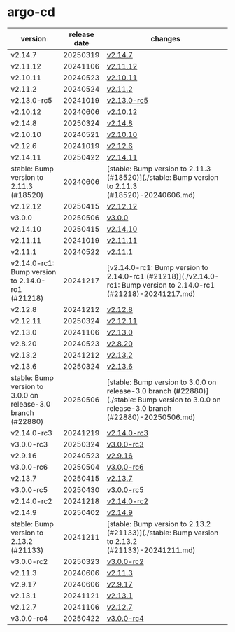 # argo-cd	


|version|release date|changes|
|---|---|---|
|v2.14.7|20250319|[v2.14.7](./v2.14.7-20250319.md)|
|v2.11.12|20241106|[v2.11.12](./v2.11.12-20241106.md)|
|v2.10.11|20240523|[v2.10.11](./v2.10.11-20240523.md)|
|v2.11.2|20240524|[v2.11.2](./v2.11.2-20240524.md)|
|v2.13.0-rc5|20241019|[v2.13.0-rc5](./v2.13.0-rc5-20241019.md)|
|v2.10.12|20240606|[v2.10.12](./v2.10.12-20240606.md)|
|v2.14.8|20250324|[v2.14.8](./v2.14.8-20250324.md)|
|v2.10.10|20240521|[v2.10.10](./v2.10.10-20240521.md)|
|v2.12.6|20241019|[v2.12.6](./v2.12.6-20241019.md)|
|v2.14.11|20250422|[v2.14.11](./v2.14.11-20250422.md)|
|stable: Bump version to 2.11.3 (#18520)|20240606|[stable: Bump version to 2.11.3 (#18520)](./stable: Bump version to 2.11.3 (#18520)-20240606.md)|
|v2.12.12|20250415|[v2.12.12](./v2.12.12-20250415.md)|
|v3.0.0|20250506|[v3.0.0](./v3.0.0-20250506.md)|
|v2.14.10|20250415|[v2.14.10](./v2.14.10-20250415.md)|
|v2.11.11|20241019|[v2.11.11](./v2.11.11-20241019.md)|
|v2.11.1|20240522|[v2.11.1](./v2.11.1-20240522.md)|
|v2.14.0-rc1: Bump version to 2.14.0-rc1 (#21218)|20241217|[v2.14.0-rc1: Bump version to 2.14.0-rc1 (#21218)](./v2.14.0-rc1: Bump version to 2.14.0-rc1 (#21218)-20241217.md)|
|v2.12.8|20241212|[v2.12.8](./v2.12.8-20241212.md)|
|v2.12.11|20250324|[v2.12.11](./v2.12.11-20250324.md)|
|v2.13.0|20241106|[v2.13.0](./v2.13.0-20241106.md)|
|v2.8.20|20240523|[v2.8.20](./v2.8.20-20240523.md)|
|v2.13.2|20241212|[v2.13.2](./v2.13.2-20241212.md)|
|v2.13.6|20250324|[v2.13.6](./v2.13.6-20250324.md)|
|stable: Bump version to 3.0.0 on release-3.0 branch (#22880)|20250506|[stable: Bump version to 3.0.0 on release-3.0 branch (#22880)](./stable: Bump version to 3.0.0 on release-3.0 branch (#22880)-20250506.md)|
|v2.14.0-rc3|20241219|[v2.14.0-rc3](./v2.14.0-rc3-20241219.md)|
|v3.0.0-rc3|20250324|[v3.0.0-rc3](./v3.0.0-rc3-20250324.md)|
|v2.9.16|20240523|[v2.9.16](./v2.9.16-20240523.md)|
|v3.0.0-rc6|20250504|[v3.0.0-rc6](./v3.0.0-rc6-20250504.md)|
|v2.13.7|20250415|[v2.13.7](./v2.13.7-20250415.md)|
|v3.0.0-rc5|20250430|[v3.0.0-rc5](./v3.0.0-rc5-20250430.md)|
|v2.14.0-rc2|20241218|[v2.14.0-rc2](./v2.14.0-rc2-20241218.md)|
|v2.14.9|20250402|[v2.14.9](./v2.14.9-20250402.md)|
|stable: Bump version to 2.13.2 (#21133)|20241211|[stable: Bump version to 2.13.2 (#21133)](./stable: Bump version to 2.13.2 (#21133)-20241211.md)|
|v3.0.0-rc2|20250323|[v3.0.0-rc2](./v3.0.0-rc2-20250323.md)|
|v2.11.3|20240606|[v2.11.3](./v2.11.3-20240606.md)|
|v2.9.17|20240606|[v2.9.17](./v2.9.17-20240606.md)|
|v2.13.1|20241121|[v2.13.1](./v2.13.1-20241121.md)|
|v2.12.7|20241106|[v2.12.7](./v2.12.7-20241106.md)|
|v3.0.0-rc4|20250422|[v3.0.0-rc4](./v3.0.0-rc4-20250422.md)|
